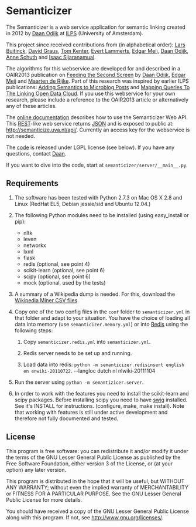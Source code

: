 # Semanticizer

The Semanticizer is a web service application for semantic linking
created in 2012 by [Daan Odijk](http://staff.science.uva.nl/~dodijk/)
at [ILPS](http://ilps.science.uva.nl/) (University of Amsterdam).

This project since received contributions from (in alphabetical order):
[Lars Buitinck](http://staff.science.uva.nl/~buitinck/),
[David Graus](http://graus.nu/),
[Tom Kenter](http://staff.science.uva.nl/~tkenter1/),
[Evert Lammerts](http://www.evertlammerts.nl/),
[Edgar Meij](http://edgar.meij.pro/),
[Daan Odijk](http://staff.science.uva.nl/~dodijk/),
[Anne Schuth](http://www.anneschuth.nl/) and
[Isaac Sijaranamual](http://nl.linkedin.com/pub/isaac-sijaranamual/).

The algorithms for this webservice are developed for and described in
a OAIR2013 publication on
[Feeding the Second Screen](http://ilps.science.uva.nl/biblio/feeding-second-screen-semantic-linking-based-subtitles)
by [Daan Odijk](http://staff.science.uva.nl/~dodijk/),
[Edgar Meij](http://edgar.meij.pro/) and
[Maarten de Rijke](http://staff.science.uva.nl/~mdr/).  Part of this
research was inspired by earlier ILPS publications:
[Adding Semantics to Microblog Posts](http://ilps.science.uva.nl/biblio/adding-semantics-microblog-posts)
and
[Mapping Queries To The Linking Open Data Cloud](http://ilps.science.uva.nl/node/889).
If you use this webservice for your own research, please include a
reference to the OAIR2013 article or alternatively any of these
articles.

The [online documentation](http://semanticize.uva.nl/doc/) describes
how to use the Semanticizer Web API. This
[REST](http://en.wikipedia.org/wiki/Representational_state_transfer)-like
web service returns [JSON](http://www.json.org/) and is exposed to
public at: http://semanticize.uva.nl/api/. Currently an access key for
the webservice is not needed.

The [code](https://github.com/semanticize/semanticizer/) is released
under LGPL license (see below). If you have any questions, contact
[Daan](http://staff.science.uva.nl/~dodijk/).

If you want to dive into the code, start at `semanticizer/server/__main__.py`.


## Requirements

1. The software has been tested with Python 2.7.3 on Mac OS X 2.8 and
   Linux (RedHat EL5, Debian jessie/sid and Ubuntu 12.04.)

2. The following Python modules need to be installed (using
   easy_install or pip):

   * nltk
   * leven
   * networkx
   * lxml
   * flask
   * redis (optional, see point 4)
   * scikit-learn (optional, see point 6)
   * scipy (optional, see point 6)
   * mock (optional, used by the tests)

3. A summary of a Wikipedia dump is needed. For this, download the
   [Wikipedia Miner CSV files](http://sourceforge.net/projects/wikipedia-miner/files/data/).

4. Copy one of the two config files in the `conf` folder to
   `semanticizer.yml` in that folder and adapt to your situation. You
   have the choice of loading all data into memory (use
   `semanticizer.memory.yml`) or into [Redis](http://redis.io/) using
   the following steps:

	1. Copy `semanticizer.redis.yml` into `semanticizer.yml`.

	2. Redis server needs to be set up and running.

	3. Load data into redis: `python -m semanticizer.redisinsert english en enwiki-20110722`.
	    --langloc dutch nl nlwiki-20111104

4. Run the server using `python -m semantizicer.server`.

5. In order to work with the features you need to install the
   scikit-learn and scipy packages. Before installing scipy you need
   to have [swig](http://www.swig.org/download.html) installed. See
   it's INSTALL for instructions. (configure, make, make
   install). Note that working with features is still under active
   development and therefore not fully documented and tested.

## License

This program is free software: you can redistribute it and/or modify
it under the terms of the GNU Lesser General Public License as
published by the Free Software Foundation, either version 3 of the
License, or (at your option) any later version.

This program is distributed in the hope that it will be useful, but
WITHOUT ANY WARRANTY; without even the implied warranty of
MERCHANTABILITY or FITNESS FOR A PARTICULAR PURPOSE.  See the GNU
Lesser General Public License for more details.

You should have received a copy of the GNU Lesser General Public
License along with this program.  If not, see
<http://www.gnu.org/licenses/>.
